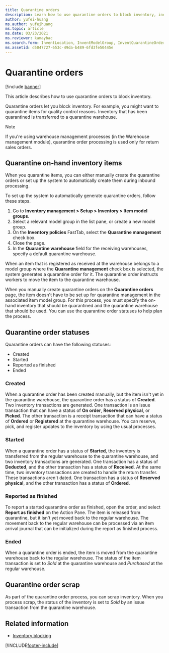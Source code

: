 ```yaml
---
title: Quarantine orders
description: Learn how to use quarantine orders to block inventory, including an outline and step-by-step process on quarantine on-hand inventory.
author: yufei-huang
ms.author: yufeihuang
ms.topic: article
ms.date: 03/23/2021
ms.reviewer: kamaybac
ms.search.form: InventLocation, InventModelGroup, InventQuarantineOrder, InventQuarantineParmEnd, InventQuarantineParmReportFinished, InventQuarantineParmStartUp, InventTrans
ms.assetid: d5047727-653c-49da-b489-6fd3fe50445e
---
```


# Quarantine orders

[!include [banner](../includes/banner.md)]

This article describes how to use quarantine orders to block inventory.

Quarantine orders let you block inventory. For example, you might want to quarantine items for quality control reasons. Inventory that has been quarantined is transferred to a quarantine warehouse.

> [!NOTE]
> If you're using warehouse management processes (in the Warehouse management module), quarantine order processing is used only for return sales orders.

## Quarantine on-hand inventory items

When you quarantine items, you can either manually create the quarantine orders or set up the system to automatically create them during inbound processing.

To set up the system to automatically generate quarantine orders, follow these steps.

1. Go to **Inventory management \> Setup \> Inventory \> Item model groups**.
1. Select a relevant model group in the list pane, or create a new model group.
1. On the **Inventory policies** FastTab, select the **Quarantine management** check box.
1. Close the page.
1. In the **Quarantine warehouse** field for the receiving warehouses, specify a default quarantine warehouse.

When an item that is registered as received at the warehouse belongs to a model group where the **Quarantine management** check box is selected, the system generates a quarantine order for it. The quarantine order instructs workers to move the item to the quarantine warehouse.

When you manually create quarantine orders on the **Quarantine orders** page, the item doesn't have to be set up for quarantine management in the associated item model group. For this process, you must specify the on-hand inventory that should be quarantined and the quarantine warehouse that should be used. You can use the quarantine order statuses to help plan the process.

## Quarantine order statuses

Quarantine orders can have the following statuses:

- Created
- Started
- Reported as finished
- Ended

### Created

When a quarantine order has been created manually, but the item isn't yet in the quarantine warehouse, the quarantine order has a status of **Created**. Two inventory transactions are generated. One transaction is an issue transaction that can have a status of **On order**, **Reserved physical**, or **Picked**. The other transaction is a receipt transaction that can have a status of **Ordered** or **Registered** at the quarantine warehouse. You can reserve, pick, and register updates to the inventory by using the usual processes.

### Started

When a quarantine order has a status of **Started**, the inventory is transferred from the regular warehouse to the quarantine warehouse, and two inventory transactions are generated. One transaction has a status of **Deducted**, and the other transaction has a status of **Received**. At the same time, two inventory transactions are created to handle the return transfer. These transactions aren't dated. One transaction has a status of **Reserved physical**, and the other transaction has a status of **Ordered**.

### Reported as finished

To report a started quarantine order as finished, open the order, and select **Report as finished** on the Action Pane. The item is released from quarantine, but it isn't yet moved back to the regular warehouse. The movement back to the regular warehouse can be processed via an item arrival journal that can be initialized during the report as finished process.

### Ended

When a quarantine order is ended, the item is moved from the quarantine warehouse back to the regular warehouse. The status of the item transaction is set to *Sold* at the quarantine warehouse and *Purchased* at the regular warehouse.

## Quarantine order scrap

As part of the quarantine order process, you can scrap inventory. When you process scrap, the status of the inventory is set to *Sold* by an issue transaction from the quarantine warehouse.

## Related information

- [Inventory blocking](inventory-blocking.md)

[!INCLUDE[footer-include](../../includes/footer-banner.md)]
